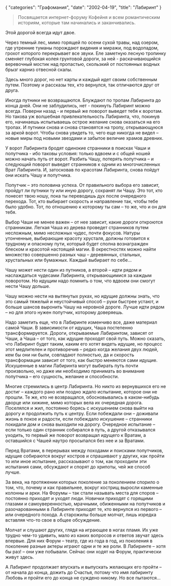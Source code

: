 {
   "categories": "Графомания",
   "date": "2002-04-19",
   "title": "Лабиринт"
}

> Посвящается интернет-форуму Кофейня и всем романтическим историям, которые там начинались и заканчивались.

Этой дорогой всегда идут двое.

Через темный лес, мимо горящей по осени сухой травы, над озером, где утренние туманы порождают видения и миражи, под водопадом, грохот которого перекрывает все звуки. Еле заметную лесную тропинку сменяет глубокая колея грунтовой дороги, за ней - раскачивающийся веревочный мостик над пропастью, скользкий от постоянных водных брызг карниз отвесной скалы.

Здесь много дорог, но нет карты и каждый идет своим собственным путем. Поэтому и рассказы тех, кто вернулся, так отличаются друг от друга.

Иногда путники не возвращаются. Блуждают по тропам Лабиринта до конца дней. Они не заблудились, нет - покинуть Лабиринт можно всегда. Поверни назад - и первый же поворот выведет тебя к воротам. Но такова уж волшебная привлекательность Лабиринта, что, покинув его, начинаешь испытываешь острое желание снова оказаться на его тропах. И путники снова и снова становятся на тропу, открывающуюся за аркой ворот. Чтобы снова увидеть то, чего еще никогда не видел – новые миры под новыми звездами и забытое величие храмов древних.

У ворот Лабиринта бродят одинокие странники в поисках Чаши и попутчика - ибо таковы условия: только вдвоем и с общей ношей можно начать путь от ворот. Разбить Чашу, потерять попутчика – и следующий поворот выведет странников к одним из многочисленных Врат Лабиринта. И, затосковав по красотам Лабиринта, снова пойдут они искать Чашу и попутчика.

Попутчик – это половина успеха. От правильного выбора его зависит, пройдут ли путники ту или иную дорогу, сохранят ли Чашу. Это тот, кто понесет твою ношу, пока ты переводишь дух после очередного перехода. Тот, кто выбирает скорость и направление так, чтобы тебе было удобно. Тот, по отношению к которому ты сам – то же, что и он для тебя.

Выбор Чаши не менее важен – от нее зависит, какие дороги откроются странникам. Легкая Чаша из дерева проведет странников путем несложным, мимо несложных чудес, почти фокусов. Натуры утонченные, выбирающие красоту хрусталя, должны готовится к трудному и опасному пути, который будет сполна вознагражден блеском и красотой настоящей магии. В окрестностях можно найти множество совершенно разных чаш – деревянных, стальных, хрустальных или бумажных. Каждый выбирает по себе…

Чашу может нести один из путников, а второй – идти рядом и наслаждаться чудесами Лабиринта, открывающимися за каждым поворотом. Но идущим надо помнить о том, что вдвоем они смогут нести Чашу дольше.

Чашу можно нести на вытянутых руках, но идущие должны знать, что это самый тяжелый и неустойчивый способ – руки быстрее устают, и больше шансов выронить Чашу на неровной дороге. Лучше идти рядом – но для этого нужен попутчик, которому доверяешь.

Надо заметить еще, что в Лабиринте изменчиво все, даже материал самой Чаши. В зависимости от идущих, Чаша постепенно трансформируется. Дороги, открываемые Лабиринтом, зависят от Чаши, а Чаша – от того, как идущие проходят свой путь. Можно сказать, что Лабиринт будет таким, каким его хотят видеть идущие, но процесс этот медлителен и противоречив – редко когда желания двух людей, кем бы они ни были, совпадают полностью, да и скорость трансформации зависит от того, как быстро меняются сами идущие. Искушенные в магии Лабиринта могут выбирать путь почти произвольно, но даже им необходимо принимать во внимание попутчика – его сущность, желание и способности.

Многие стремились в центр Лабиринта. Но никто из вернувшихся его не достиг – каждого рано или поздно ждало испытание, которое они не прошли. Те же, кто не возвращался, обосновывались в каком-нибудь дворце или хижине, мимо которых вела их очередная дорога. Поселялся и жил, постоянно борясь с искушением снова выйти на дорогу и продолжить путь к центру. Если побеждали они – доживали жизнь в покое и радости, если побеждало искушение – странники покидали дом и снова выходили на дорогу. Очередное испытание – если только один странник собирался в путь, а другой отказывался уходить, то первый же поворот возвращал идущего к Вратам, а оставшийся с Чашей наутро просыпался без нее и за Вратами.

Перед Вратами, в перерывах между походами и поисками попутчиков, идущие собираются вокруг костров и спрашивают у других, как пройти то или иное испытание, рассказывают о том, как проходили эти испытания сами, обсуждают и спорят до хрипоты, чей же способ лучше.

За века, на протяжении которых поколение за поколением спорило о том, что, почему и как правильнее, вокруг кострищ выросли каменные колонны и арки. На Форумы – так стали называть места для споров – постоянно приходят и уходят люди. Новички приходят с горящими глазами и самоуверенностью, мрачными, обиженными на попутчиков и разочарованными в Лабиринте приходят те, кто вернулся из первого – или очередного похода. А старожилы больше молчат, лишь изредка вставляя что-то свое в общее обсуждение.

Молчат и слушают других, глядя на играющее в ногах пламя. Их уже трудно чем-то удивить, мало из каких вопросов и ответов звучат здесь впервые. Для них Форум – театр, где из года в год, из поколения в поколение разные актеры играют одни и те же роли. В Лабиринте – хотя бы раз! – они уже побывали. Сейчас они ходят на Форум, практически живут здесь.

А Лабиринт продолжает впускать и выпускать желающих его пройти – от начала до конца, дожить до Счастья, потому что имя лабиринту Любовь и пройти его до конца не суждено никому. Но все пытаются…
